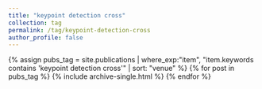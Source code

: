```yaml
---
title: "keypoint detection cross"
collection: tag
permalink: /tag/keypoint-detection-cross
author_profile: false
---
```

{% assign pubs_tag = site.publications | where_exp:"item", "item.keywords contains 'keypoint detection cross'" | sort: "venue" %}
{% for post in pubs_tag %}
  {% include archive-single.html %}
{% endfor %}